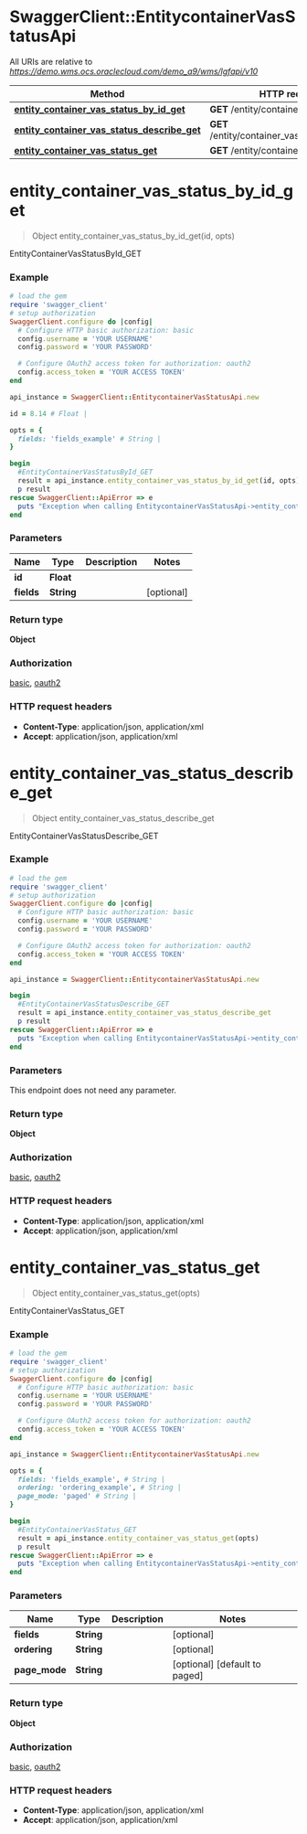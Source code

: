 # SwaggerClient::EntitycontainerVasStatusApi

All URIs are relative to *https://demo.wms.ocs.oraclecloud.com/demo_a9/wms/lgfapi/v10*

Method | HTTP request | Description
------------- | ------------- | -------------
[**entity_container_vas_status_by_id_get**](EntitycontainerVasStatusApi.md#entity_container_vas_status_by_id_get) | **GET** /entity/container_vas_status/{id} | EntityContainerVasStatusById_GET
[**entity_container_vas_status_describe_get**](EntitycontainerVasStatusApi.md#entity_container_vas_status_describe_get) | **GET** /entity/container_vas_status/describe | EntityContainerVasStatusDescribe_GET
[**entity_container_vas_status_get**](EntitycontainerVasStatusApi.md#entity_container_vas_status_get) | **GET** /entity/container_vas_status | EntityContainerVasStatus_GET


# **entity_container_vas_status_by_id_get**
> Object entity_container_vas_status_by_id_get(id, opts)

EntityContainerVasStatusById_GET



### Example
```ruby
# load the gem
require 'swagger_client'
# setup authorization
SwaggerClient.configure do |config|
  # Configure HTTP basic authorization: basic
  config.username = 'YOUR USERNAME'
  config.password = 'YOUR PASSWORD'

  # Configure OAuth2 access token for authorization: oauth2
  config.access_token = 'YOUR ACCESS TOKEN'
end

api_instance = SwaggerClient::EntitycontainerVasStatusApi.new

id = 8.14 # Float | 

opts = { 
  fields: 'fields_example' # String | 
}

begin
  #EntityContainerVasStatusById_GET
  result = api_instance.entity_container_vas_status_by_id_get(id, opts)
  p result
rescue SwaggerClient::ApiError => e
  puts "Exception when calling EntitycontainerVasStatusApi->entity_container_vas_status_by_id_get: #{e}"
end
```

### Parameters

Name | Type | Description  | Notes
------------- | ------------- | ------------- | -------------
 **id** | **Float**|  | 
 **fields** | **String**|  | [optional] 

### Return type

**Object**

### Authorization

[basic](../README.md#basic), [oauth2](../README.md#oauth2)

### HTTP request headers

 - **Content-Type**: application/json, application/xml
 - **Accept**: application/json, application/xml



# **entity_container_vas_status_describe_get**
> Object entity_container_vas_status_describe_get

EntityContainerVasStatusDescribe_GET



### Example
```ruby
# load the gem
require 'swagger_client'
# setup authorization
SwaggerClient.configure do |config|
  # Configure HTTP basic authorization: basic
  config.username = 'YOUR USERNAME'
  config.password = 'YOUR PASSWORD'

  # Configure OAuth2 access token for authorization: oauth2
  config.access_token = 'YOUR ACCESS TOKEN'
end

api_instance = SwaggerClient::EntitycontainerVasStatusApi.new

begin
  #EntityContainerVasStatusDescribe_GET
  result = api_instance.entity_container_vas_status_describe_get
  p result
rescue SwaggerClient::ApiError => e
  puts "Exception when calling EntitycontainerVasStatusApi->entity_container_vas_status_describe_get: #{e}"
end
```

### Parameters
This endpoint does not need any parameter.

### Return type

**Object**

### Authorization

[basic](../README.md#basic), [oauth2](../README.md#oauth2)

### HTTP request headers

 - **Content-Type**: application/json, application/xml
 - **Accept**: application/json, application/xml



# **entity_container_vas_status_get**
> Object entity_container_vas_status_get(opts)

EntityContainerVasStatus_GET



### Example
```ruby
# load the gem
require 'swagger_client'
# setup authorization
SwaggerClient.configure do |config|
  # Configure HTTP basic authorization: basic
  config.username = 'YOUR USERNAME'
  config.password = 'YOUR PASSWORD'

  # Configure OAuth2 access token for authorization: oauth2
  config.access_token = 'YOUR ACCESS TOKEN'
end

api_instance = SwaggerClient::EntitycontainerVasStatusApi.new

opts = { 
  fields: 'fields_example', # String | 
  ordering: 'ordering_example', # String | 
  page_mode: 'paged' # String | 
}

begin
  #EntityContainerVasStatus_GET
  result = api_instance.entity_container_vas_status_get(opts)
  p result
rescue SwaggerClient::ApiError => e
  puts "Exception when calling EntitycontainerVasStatusApi->entity_container_vas_status_get: #{e}"
end
```

### Parameters

Name | Type | Description  | Notes
------------- | ------------- | ------------- | -------------
 **fields** | **String**|  | [optional] 
 **ordering** | **String**|  | [optional] 
 **page_mode** | **String**|  | [optional] [default to paged]

### Return type

**Object**

### Authorization

[basic](../README.md#basic), [oauth2](../README.md#oauth2)

### HTTP request headers

 - **Content-Type**: application/json, application/xml
 - **Accept**: application/json, application/xml



